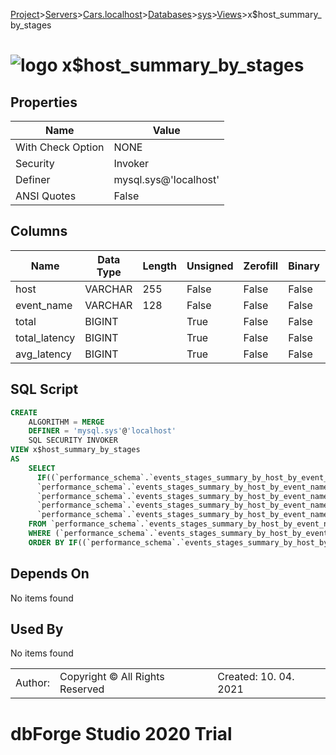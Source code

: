 [Project](../../../../../startpage.md)>[Servers](../../../../Servers.md)>[Cars.localhost](../../../Cars.localhost.md)>[Databases](../../Databases.md)>[sys](../sys.md)>[Views](Views.md)>x$host_summary_by_stages


# ![logo](../../../../../Images/view64.svg) x$host_summary_by_stages


## <a name="#Properties"></a>Properties
|Name|Value|
|---|---|
|With Check Option|NONE|
|Security|Invoker|
|Definer|mysql.sys@'localhost'|
|ANSI Quotes|False|


## <a name="#Columns"></a>Columns
|Name|Data Type|Length|Unsigned|Zerofill|Binary|Not Null|
|---|---|---|---|---|---|---|
|host|VARCHAR|255|False|False|False|False|
|event_name|VARCHAR|128|False|False|False|True|
|total|BIGINT||True|False|False|True|
|total_latency|BIGINT||True|False|False|True|
|avg_latency|BIGINT||True|False|False|True|

## <a name="#SqlScript"></a>SQL Script
```SQL
CREATE 
	ALGORITHM = MERGE
	DEFINER = 'mysql.sys'@'localhost'
	SQL SECURITY INVOKER
VIEW x$host_summary_by_stages
AS
	SELECT
	  IF((`performance_schema`.`events_stages_summary_by_host_by_event_name`.`HOST` IS NULL), 'background', `performance_schema`.`events_stages_summary_by_host_by_event_name`.`HOST`) AS `host`,
	  `performance_schema`.`events_stages_summary_by_host_by_event_name`.`EVENT_NAME` AS `event_name`,
	  `performance_schema`.`events_stages_summary_by_host_by_event_name`.`COUNT_STAR` AS `total`,
	  `performance_schema`.`events_stages_summary_by_host_by_event_name`.`SUM_TIMER_WAIT` AS `total_latency`,
	  `performance_schema`.`events_stages_summary_by_host_by_event_name`.`AVG_TIMER_WAIT` AS `avg_latency`
	FROM `performance_schema`.`events_stages_summary_by_host_by_event_name`
	WHERE (`performance_schema`.`events_stages_summary_by_host_by_event_name`.`SUM_TIMER_WAIT` <> 0)
	ORDER BY IF((`performance_schema`.`events_stages_summary_by_host_by_event_name`.`HOST` IS NULL), 'background', `performance_schema`.`events_stages_summary_by_host_by_event_name`.`HOST`), `performance_schema`.`events_stages_summary_by_host_by_event_name`.`SUM_TIMER_WAIT` DESC;
```

## <a name="#DependsOn"></a>Depends On
No items found

## <a name="#UsedBy"></a>Used By
No items found

||||
|---|---|---|
|Author: |Copyright © All Rights Reserved|Created: 10. 04. 2021|
# dbForge Studio 2020 Trial